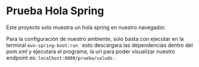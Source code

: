 # Prueba Hola Spring
Este proyecto solo muestra un hola spring en nuestro navegador.

Para la configuración de nuestro ambiente, solo basta con ejecutar en la terminal ```mvn-spring-boot:run ``` esto descargara las dependencias dentro del pom.xml y ejecutara el programa, la url para poder visualizar nuestro endpoint es: ```localhost:8080/prueba/saludo``` .

